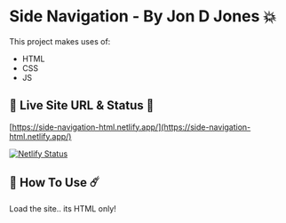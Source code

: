 # Side Navigation - By Jon D Jones 💥

This project makes uses of:

- HTML
- CSS
- JS

## 👻 Live Site URL & Status 👺

[https://side-navigation-html.netlify.app/](https://side-navigation-html.netlify.app/)

[![Netlify Status](https://api.netlify.com/api/v1/badges/ab098196-d5f5-4c35-92d7-9bbd37ba79aa/deploy-status)](https://app.netlify.com/sites/siode-navigation/deploys)

## 👾 How To Use ☄️

Load the site.. its HTML only!
